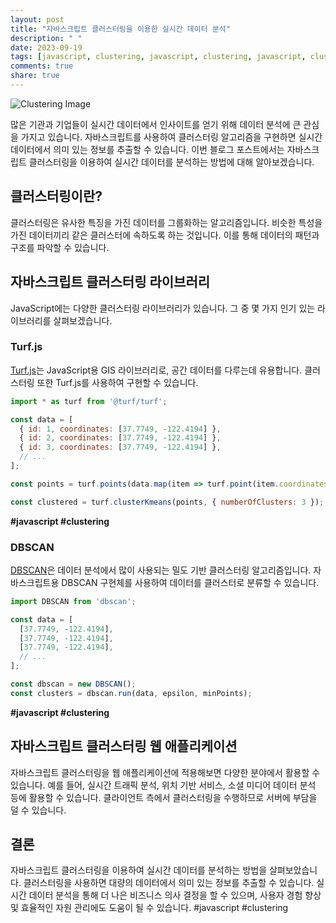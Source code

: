 ```yaml
---
layout: post
title: "자바스크립트 클러스터링을 이용한 실시간 데이터 분석"
description: " "
date: 2023-09-19
tags: [javascript, clustering, javascript, clustering, javascript, clustering]
comments: true
share: true
---
```


![Clustering Image](https://example.com/clustering-image.jpg)

많은 기관과 기업들이 실시간 데이터에서 인사이트를 얻기 위해 데이터 분석에 큰 관심을 가지고 있습니다. 자바스크립트를 사용하여 클러스터링 알고리즘을 구현하면 실시간 데이터에서 의미 있는 정보를 추출할 수 있습니다. 이번 블로그 포스트에서는 자바스크립트 클러스터링을 이용하여 실시간 데이터를 분석하는 방법에 대해 알아보겠습니다.

## 클러스터링이란?

클러스터링은 유사한 특징을 가진 데이터를 그룹화하는 알고리즘입니다. 비슷한 특성을 가진 데이터끼리 같은 클러스터에 속하도록 하는 것입니다. 이를 통해 데이터의 패턴과 구조를 파악할 수 있습니다.

## 자바스크립트 클러스터링 라이브러리

JavaScript에는 다양한 클러스터링 라이브러리가 있습니다. 그 중 몇 가지 인기 있는 라이브러리를 살펴보겠습니다.

### Turf.js

[Turf.js](https://turfjs.org/)는 JavaScript용 GIS 라이브러리로, 공간 데이터를 다루는데 유용합니다. 클러스터링 또한 Turf.js를 사용하여 구현할 수 있습니다.

```javascript
import * as turf from '@turf/turf';

const data = [
  { id: 1, coordinates: [37.7749, -122.4194] },
  { id: 2, coordinates: [37.7749, -122.4194] },
  { id: 3, coordinates: [37.7749, -122.4194] },
  // ...
];

const points = turf.points(data.map(item => turf.point(item.coordinates)));

const clustered = turf.clusterKmeans(points, { numberOfClusters: 3 });
```
**#javascript #clustering**

### DBSCAN

[DBSCAN](https://github.com/MLjs/DBSCAN)은 데이터 분석에서 많이 사용되는 밀도 기반 클러스터링 알고리즘입니다. 자바스크립트용 DBSCAN 구현체를 사용하여 데이터를 클러스터로 분류할 수 있습니다.

```javascript
import DBSCAN from 'dbscan';

const data = [
  [37.7749, -122.4194],
  [37.7749, -122.4194],
  [37.7749, -122.4194],
  // ...
];

const dbscan = new DBSCAN();
const clusters = dbscan.run(data, epsilon, minPoints);
```
**#javascript #clustering**

## 자바스크립트 클러스터링 웹 애플리케이션

자바스크립트 클러스터링을 웹 애플리케이션에 적용해보면 다양한 분야에서 활용할 수 있습니다. 예를 들어, 실시간 트래픽 분석, 위치 기반 서비스, 소셜 미디어 데이터 분석 등에 활용할 수 있습니다. 클라이언트 측에서 클러스터링을 수행하므로 서버에 부담을 덜 수 있습니다.

## 결론

자바스크립트 클러스터링을 이용하여 실시간 데이터를 분석하는 방법을 살펴보았습니다. 클러스터링을 사용하면 대량의 데이터에서 의미 있는 정보를 추출할 수 있습니다. 실시간 데이터 분석을 통해 더 나은 비즈니스 의사 결정을 할 수 있으며, 사용자 경험 향상 및 효율적인 자원 관리에도 도움이 될 수 있습니다. #javascript #clustering